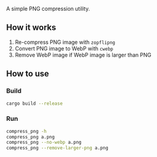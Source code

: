 A simple PNG compression utility.

## How it works

  1. Re-compress PNG image with `zopflipng`
  2. Convert PNG image to WebP with `cwebp`
  3. Remove WebP image if WebP image is larger than PNG

## How to use

### Build
```sh
cargo build --release
```

### Run
```sh
compress_png -h
compress_png a.png
compress_png --no-webp a.png
compress_png --remove-larger-png a.png
```
